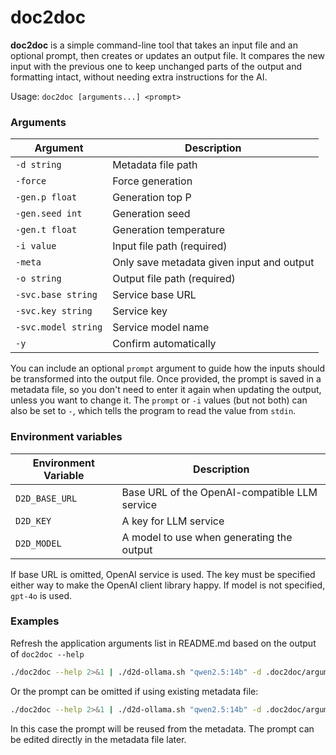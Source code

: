 # doc2doc

**doc2doc** is a simple command-line tool that takes an input file and an optional prompt, then creates or updates an output file. It compares the new input with the previous one to keep unchanged parts of the output and formatting intact, without needing extra instructions for the AI.

Usage: `doc2doc [arguments...] <prompt>`

### Arguments

| Argument           | Description                                                                 |
|---------------------|-----------------------------------------------------------------------------|
| `-d string`         | Metadata file path                                                          |
| `-force`            | Force generation                                                            |
| `-gen.p float`      | Generation top P                                                           |
| `-gen.seed int`     | Generation seed                                                            |
| `-gen.t float`      | Generation temperature                                                     |
| `-i value`          | Input file path (required)                                                 |
| `-meta`             | Only save metadata given input and output                                  |
| `-o string`         | Output file path (required)                                                |
| `-svc.base string`  | Service base URL                                                           |
| `-svc.key string`   | Service key                                                                 |
| `-svc.model string` | Service model name                                                          |
| `-y`                | Confirm automatically                                                       |

You can include an optional `prompt` argument to guide how the inputs should be transformed into the output file. Once provided, the prompt is saved in a metadata file, so you don't need to enter it again when updating the output, unless you want to change it. The `prompt` or `-i` values (but not both) can also be set to `-`, which tells the program to read the value from `stdin`.

### Environment variables

| Environment Variable | Description                 |
|----------------------|----------------------------|
| `D2D_BASE_URL`       | Base URL of the OpenAI-compatible LLM service          |
| `D2D_KEY`            | A key for LLM service                               |
| `D2D_MODEL`          | A model to use when generating the output |

If base URL is omitted, OpenAI service is used. The key must be specified either way to make the OpenAI client library happy. If model is not specified, `gpt-4o` is used.

### Examples

Refresh the application arguments list in README.md based on the output of `doc2doc --help`

```sh
./doc2doc --help 2>&1 | ./d2d-ollama.sh "qwen2.5:14b" -d .doc2doc/arguments.d2d -i - -o README.md "Command line arguments list in a form of a table: one column for the argument in monospace font, and another for description. The description must start from title case."
```

Or the prompt can be omitted if using existing metadata file:

```sh
./doc2doc --help 2>&1 | ./d2d-ollama.sh "qwen2.5:14b" -d .doc2doc/arguments.d2d -i - -o README.md
```

In this case the prompt will be reused from the metadata. The prompt can be edited directly in the metadata file later.